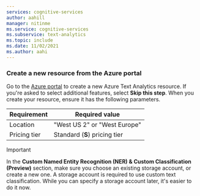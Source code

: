 ```yaml
---
services: cognitive-services
author: aahill
manager: nitinme
ms.service: cognitive-services
ms.subservice: text-analytics
ms.topic: include 
ms.date: 11/02/2021
ms.author: aahi
---
```


### Create a new resource from the Azure portal

Go to the [Azure portal](https://ms.portal.azure.com/#create/Microsoft.CognitiveServicesTextAnalytics) to create a new Azure Text Analytics resource. If you're asked to select additional features, select **Skip this step**. When you create your resource, ensure it has the following parameters.  

|Requirement  |Required value  |
|---------|---------|
|Location | "West US 2" or "West Europe"         |
|Pricing tier     | Standard (**S**) pricing tier        |

> [!IMPORTANT]
> In the **Custom Named Entity Recognition (NER) & Custom Classification (Preview)** section, make sure you choose an existing storage account, or create a new one. A storage account is required to use custom text classification. While you can specify a storage account later, it's easier to do it now. 
